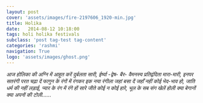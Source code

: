 ```yaml
---
layout: post
cover: 'assets/images/fire-2197606_1920-min.jpg'
title: Holika
date:   2014-08-12 10:18:00
tags: holi holika festivals
subclass: 'post tag-test tag-content'
categories: 'rashmi'
navigation: True
logo: 'assets/images/ghost.png'
---
```


<i>
आज होलिका की अग्नि में  
आहूत करें दुर्बलता सारी,  
ईर्ष्या -द्वेष- बैर- वैमनस्य  
प्रतिद्वंदिता मारा-मारी,  
इनपर सतरंगी परत चढ़ा दें  
फागुन के रंगों में रंगकर  
इक नया रंगीला जहां बसा दें  
जहाँ नहीं कोई भेद-भाव हो,  
जाति धर्म की नहीं लड़ाई,  
प्यार के रंग में रंगे हों सारे  
जीते कोई न कोई हारे,  
भूल के सब संग खेलें होली  
क्या बेगानों क्या अपनों की टोली......  
</i>
